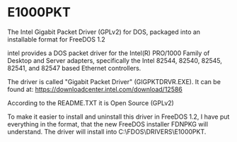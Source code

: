 # E1000PKT
The Intel Gigabit Packet Driver (GPLv2) for DOS, packaged into an installable format for FreeDOS 1.2

intel provides a DOS packet driver for the Intel(R) PRO/1000 Family of Desktop and Server adapters, specifically the Intel 82544, 82540, 82545, 82541, and 82547 based Ethernet controllers.

The driver is called "Gigabit Packet Driver" (GIGPKTDRVR.EXE).
It can be found at: https://downloadcenter.intel.com/download/12586

According to the README.TXT it is Open Source (GPLv2)

To make it easier to install and uninstall this driver in FreeDOS 1.2, I have put everything in the format, that the new FreeDOS installer FDNPKG will understand. The driver will install into C:\FDOS\DRIVERS\E1000PKT.
